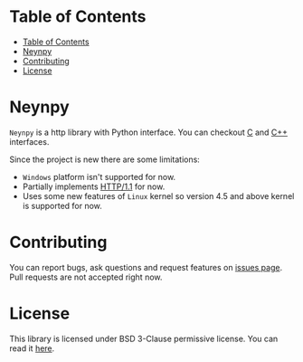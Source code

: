 # Table of Contents
- [Table of Contents](#table-of-contents)
- [Neynpy](#neynpy)
- [Contributing](#contributing)
- [License](#license)

# Neynpy
```Neynpy``` is a http library with Python interface. You can checkout [C](https://github.com/Neyn/cneyn) and [C++](https://github.com/Neyn/neynxx) interfaces.

Since the project is new there are some limitations:

+ ```Windows``` platform isn't supported for now.
+ Partially implements [HTTP/1.1](https://tools.ietf.org/html/rfc7230) for now.
+ Uses some new features of ```Linux``` kernel so version 4.5 and above kernel is supported for now.

# Contributing
You can report bugs, ask questions and request features on [issues page](../../issues). Pull requests are not accepted right now.

# License
This library is licensed under BSD 3-Clause permissive license. You can read it [here](LICENSE).
